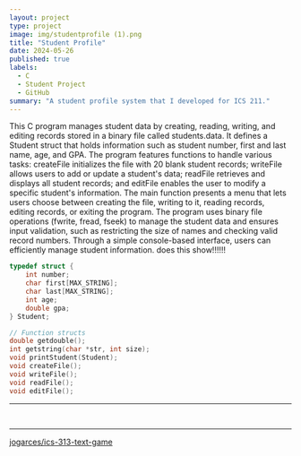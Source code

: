 ```yaml
---
layout: project
type: project
image: img/studentprofile (1).png
title: "Student Profile"
date: 2024-05-26
published: true
labels:
  - C
  - Student Project
  - GitHub
summary: "A student profile system that I developed for ICS 211."
---
```


This C program manages student data by creating, reading, writing, and editing records stored in a binary file called students.data. 
It defines a Student struct that holds information such as student number, first and last name, age, and GPA. 
The program features functions to handle various tasks: createFile initializes the file with 20 blank student records; 
writeFile allows users to add or update a student's data; readFile retrieves and displays all student records; and editFile enables the user to modify a specific student's information. 
The main function presents a menu that lets users choose between creating the file, writing to it, reading records, editing records, or exiting the program. 
The program uses binary file operations (fwrite, fread, fseek) to manage the student data and ensures input validation, 
such as restricting the size of names and checking valid record numbers. 
Through a simple console-based interface, users can efficiently manage student information. does this show!!!!!!

```cpp
typedef struct {
    int number;
    char first[MAX_STRING];
    char last[MAX_STRING];
    int age;
    double gpa;
} Student;

// Function structs
double getdouble();
int getstring(char *str, int size);
void printStudent(Student);
void createFile();
void writeFile();
void readFile();
void editFile();
```
<hr>

<pre>

</pre>

<hr>

<a href="https://github.com/jogarces/ics-313-text-game">
  <i class="large github icon" style="font-size: 200px; width: 200px; height: 200px;"></i> jogarces/ics-313-text-game
</a>
